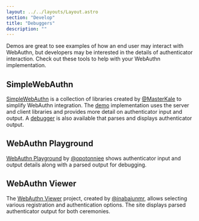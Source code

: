 ```yaml
---
layout: ../../layouts/Layout.astro
section: "Develop"
title: "Debuggers"
description: ""
---
```


Demos are great to see examples of how an end user may interact with WebAuthn, but developers may be interested in the details of authenticator interaction. Check out these tools to help with your WebAuthn implementation.

## SimpleWebAuthn
[SimpleWebAuthn](https://simplewebauthn.dev/) is a collection of libraries created by [@MasterKale](https://github.com/MasterKale) to simplify WebAuthn integration. The [demo](https://example.simplewebauthn.dev/) implementation uses the server and client libraries and provides more detail on authenticator input and output. A [debugger](https://debugger.simplewebauthn.dev/) is also available that parses and displays authenticator output.

## WebAuthn Playground
[WebAuthn Playground](https://opotonniee.github.io/webauthn-playground/) by [@opotonniee](https://github.com/opotonniee) shows authenticator input and output details along with a parsed output for debugging. 

## WebAuthn Viewer
The [WebAuthn Viewer](https://inabajunmr.github.io/webauthn-viewer/) project, created by [@inabajunmr](https://github.com/inabajunmr), allows selecting various registration and authentication options. The site displays parsed authenticator output for both ceremonies.